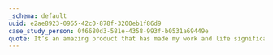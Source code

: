 ```yaml
---
_schema: default
uuid: e2ae8923-0965-42c0-878f-3200eb1f86d9
case_study_person: 0f6680d3-581e-4358-993f-b0531a69449e
quote: It’s an amazing product that has made my work and life significantly easier.
---
```

